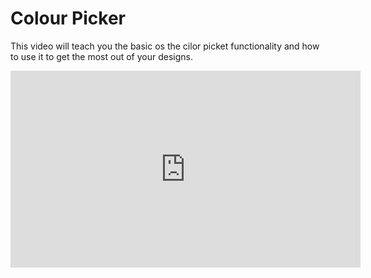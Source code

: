 # Colour Picker
This video will teach you the basic os the cilor picket functionality and how to use it to get the most out of your designs. 

<iframe width="560" height="315" src="https://www.youtube.com/embed/V7waqacFYZs?si=eIxxGU1JpYdrO61K" title="YouTube video player" frameborder="0" allow="accelerometer; autoplay; clipboard-write; encrypted-media; gyroscope; picture-in-picture; web-share" allowfullscreen></iframe>